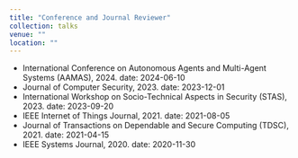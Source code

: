 ```yaml
---
title: "Conference and Journal Reviewer"
collection: talks
venue: ""
location: ""
---
```


- International Conference on Autonomous Agents and Multi-Agent Systems (AAMAS), 2024.
  date: 2024-06-10
- Journal of Computer Security, 2023.
  date: 2023-12-01
- International Workshop on Socio-Technical Aspects in Security (STAS), 2023.
  date: 2023-09-20
- IEEE Internet of Things Journal, 2021.
  date: 2021-08-05
- Journal of Transactions on Dependable and Secure Computing (TDSC), 2021.
  date: 2021-04-15
- IEEE Systems Journal, 2020.
  date: 2020-11-30
